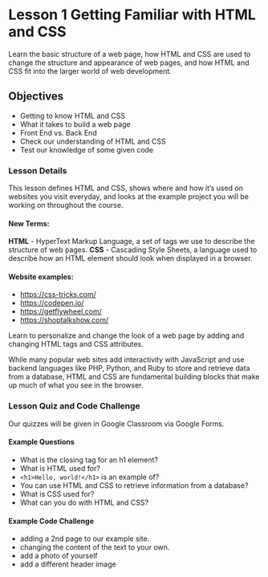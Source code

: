 # Lesson 1 Getting Familiar with HTML and CSS

Learn the basic structure of a web page, how HTML and CSS are used to change the structure and appearance of web pages, and how HTML and CSS fit into the larger world of web development.

## Objectives

- Getting to know HTML and CSS
- What it takes to build a web page
- Front End vs. Back End
- Check our understanding of HTML and CSS
- Test our knowledge of some given code

### Lesson Details

This lesson defines HTML and CSS, shows where and how it’s used on websites you visit everyday, and looks at the example project you will be working on throughout the course.

#### New Terms:
**HTML** - HyperText Markup Language, a set of tags we use to describe the structure of web pages.
**CSS** - Cascading Style Sheets, a language used to describe how an HTML element should look when displayed in a browser.

#### Website examples:

- https://css-tricks.com/
- https://codepen.io/
- https://getflywheel.com/
- https://shoptalkshow.com/

Learn to personalize and change the look of a web page by adding and changing HTML tags and CSS attributes.

While many popular web sites add interactivity with JavaScript and use backend languages like PHP, Python, and Ruby to store and retrieve data from a database, HTML and CSS are fundamental building blocks that make up much of what you see in the browser.

### Lesson Quiz and Code Challenge

Our quizzes will be given in Google Classroom via Google Forms.

#### Example Questions

- What is the closing tag for an h1 element?
- What is HTML used for?
- ```<h1>Hello, world!</h1>``` is an example of?
- You can use HTML and CSS to retrieve information from a database?
- What is CSS used for?
- What can you do with HTML and CSS?

#### Example Code Challenge

- adding a 2nd page to our example site.
- changing the content of the text to your own.
- add a photo of yourself
- add a different header image